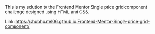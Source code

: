 This is my solution to the Frontend Mentor Single price grid component challenge designed using HTML and CSS.

Link: https://shubhpatel06.github.io/Frontend-Mentor-Single-price-grid-component/
